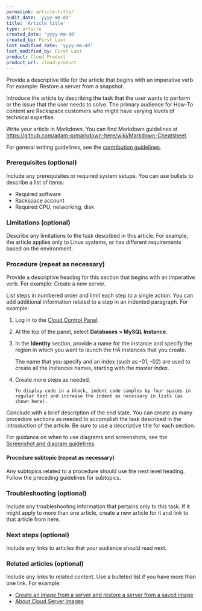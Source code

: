 ```yaml
---
permalink: article-title/
audit_date: 'yyyy-mm-dd'
title: 'Article title'
type: article
created_date: 'yyyy-mm-dd'
created_by: First Last
last_modified_date: 'yyyy-mm-dd'
last_modified_by: First Last
product: Cloud Product
product_url: cloud-product
---
```


Provide a descriptive title for the article that begins with an imperative verb. For example: Restore a server from a snapshot.

Introduce the article by describing the task that the user wants to perform or the issue that the user needs to solve. The primary audience for How-To content are Rackspace customers who might have varying levels of technical expertise.

Write your article in Markdown. You can find Markdown guidelines at https://github.com/adam-p/markdown-here/wiki/Markdown-Cheatsheet.

For general writing guidelines, see the [contribution guidelines](https://github.com/rackerlabs/rackspace-how-to/blob/master/CONTRIBUTING.md).

### Prerequisites (optional)

Include any prerequisites or required system setups. You can use bullets to describe a list of items:

   - Required software
   - Rackspace account
   - Required CPU, networking, disk

### Limitations (optional)

Describe any limitations to the task described in this article. For example, the article applies only to Linux systems, or has different requirements based on the environment.

### Procedure (repeat as necessary)

Provide a descriptive heading for this section that begins with an imperative verb. For example: Create a new server.

List steps in numbered order and limit each step to a single action. You can add additional information related to a step in an indented paragraph. For example:

1. Log in to the [Cloud Control Panel](https://mycloud.rackspace.com/).
2. At the top of the panel, select **Databases > MySQL Instance**.
3. In the **Identity** section, provide a name for the instance and specify the region in which you want to launch the HA instances that you create.

   The name that you specify and an index (such as -01, -02) are used to create all the instances names, starting with the master index.

3. Create more steps as needed.

       To display code in a block, indent code samples by four spaces in regular text and increase the indent as necessary in lists (as shown here).

Conclude with a brief description of the end state. You can create as many procedure sections as needed to accomplish the task described in the introduction of the article. Be sure to use a descriptive title for each section.

For guidance on when to use diagrams and screenshots, see the [Screenshot and diagram guidelines](http://rackerlabs.github.io/docs-rackspace/style-guide/screenshot-diagram-guidelines.html).

#### Procedure subtopic (repeat as necessary)

Any subtopics related to a procedure should use the next level heading. Follow the preceding guidelines for subtopics.

### Troubleshooting (optional)

Include any troubleshooting information that pertains only to this task. If it might apply to more than one article, create a new article for it and link to that article from here.

### Next steps (optional)

Include any links to articles that your audience should read next.

### Related articles (optional)

Include any links to related content. Use a bulleted list if you have more than one link. For example:

- [Create an image from a server and restore a server from a saved image](/how-to/create-an-image-from-a-server-and-restore-a-server-from-a-saved-image)
- [About Cloud Server images](/how-to/about-cloud-server-images)
